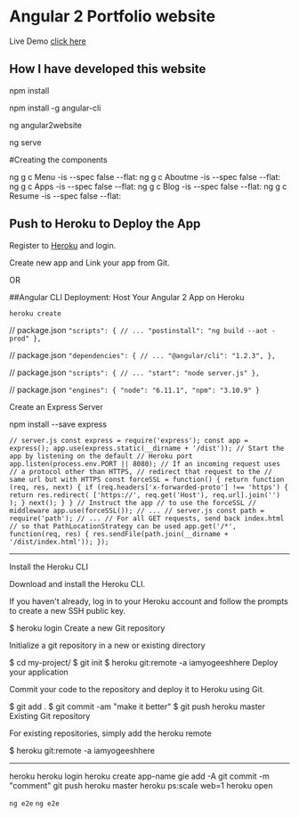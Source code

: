 # Angular 2 Portfolio website

Live Demo [click here](https://iamyogeesh.herokuapp.com/)

## How I have developed this website




npm install

npm install -g angular-cli

ng angular2website

ng serve

#Creating the components

ng g c Menu -is --spec false --flat: 
ng g c Aboutme -is --spec false --flat: 
ng g c Apps -is --spec false --flat: 
ng g c Blog -is --spec false --flat: 
ng g c Resume -is --spec false --flat: 


## Push to Heroku to Deploy the App

Register to [Heroku](https://www.heroku.com/) and login.

Create new app and Link your app from Git.

OR


##Angular CLI Deployment: Host Your Angular 2 App on Heroku

`heroku create`


// package.json
`"scripts": {
  // ...
  "postinstall": "ng build --aot -prod"
},`



// package.json
`"dependencies": {
  // ...
  "@angular/cli": "1.2.3",
},`

// package.json
`"scripts": {
  // ...
  "start": "node server.js"
},`

// package.json
`"engines": {
  "node": "6.11.1",
  "npm": "3.10.9"
}`


Create an Express Server

npm install --save express


`// server.js
const express = require('express');
const app = express();
app.use(express.static(__dirname + '/dist'));
// Start the app by listening on the default
// Heroku port
app.listen(process.env.PORT || 8080);
// If an incoming request uses
// a protocol other than HTTPS,
// redirect that request to the
// same url but with HTTPS
const forceSSL = function() {
  return function (req, res, next) {
    if (req.headers['x-forwarded-proto'] !== 'https') {
      return res.redirect(
       ['https://', req.get('Host'), req.url].join('')
      );
    }
    next();
  }
}
// Instruct the app
// to use the forceSSL
// middleware
app.use(forceSSL());
// ...
// server.js
const path = require('path');
// ...
// For all GET requests, send back index.html
// so that PathLocationStrategy can be used
app.get('/*', function(req, res) {
  res.sendFile(path.join(__dirname + '/dist/index.html'));
});`


--------------------------------------------
Install the Heroku CLI

Download and install the Heroku CLI.

If you haven't already, log in to your Heroku account and follow the prompts to create a new SSH public key.

$ heroku login
Create a new Git repository

Initialize a git repository in a new or existing directory

$ cd my-project/
$ git init
$ heroku git:remote -a iamyogeeshhere
Deploy your application

Commit your code to the repository and deploy it to Heroku using Git.

$ git add .
$ git commit -am "make it better"
$ git push heroku master
Existing Git repository

For existing repositories, simply add the heroku remote

$ heroku git:remote -a iamyogeeshhere

-------------------------------------------------------------

heroku
heroku login
heroku create app-name
gie add -A
git commit -m "comment"
git push heroku master
heroku ps:scale web=1
heroku open


`ng e2e`
`ng e2e`